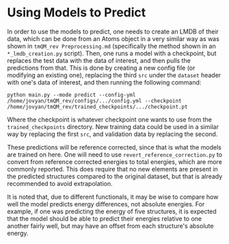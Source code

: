 # Using Models to Predict

In order to use the models to predict, one needs to create an LMDB of their data, which can be done from an Atoms object in a very similar way as was shown in `tmQM_rev Preprocessing.md` (specifically the method shown in an `*_lmdb_creation.py` script). Then, one runs a model with a checkpoint, but replaces the test data with the data of interest, and then pulls the predictions from that. This is done by creating a new config file (or modifying an existing one), replacing the third `src` under the `dataset` header with one's data of interest, and then running the following command:

`python main.py --mode predict --config-yml /home/jovyan/tmQM_rev/configs/.../config.yml --checkpoint /home/jovyan/tmQM_rev/trained_checkpoints/.../checkpoint.pt`

Where the checkpoint is whatever checkpoint one wants to use from the `trained_checkpoints` directory. New training data could be used in a similar way by replacing the first `src`, and validation data by replacing the second.

These predictions will be reference corrected, since that is what the models are trained on here. One will need to use `revert_reference_correction.py` to convert from reference corrected energies to total energies, which are more commonly reported. This does require that no new elements are present in the predicted structures compared to the original dataset, but that is already recommended to avoid extrapolation.

It is noted that, due to different functionals, it may be wise to compare how well the model predicts energy differences, not absolute energies. For example, if one was predicting the energy of five structures, it is expected that the model should be able to predict their energies relative to one another fairly well, but may have an offset from each structure's absolute energy.